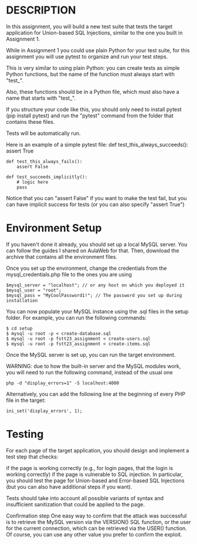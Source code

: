 # DESCRIPTION

In this assignment, you will build a new test suite that tests the target application for Union-based SQL Injections, similar to the one you built in Assignment 1.

While in Assignment 1 you could use plain Python for your test suite, for this assignment you will use pytest to organize and run your test steps.

This is very similar to using plain Python: you can create tests as simple Python functions, but the name of the function must always start with "test_". 

Also, these functions should be in a Python file, which must also have a name that starts with "test_".

If you structure your code like this, you should only need to install pytest (pip install pytest) and run the "pytest" command from the folder that contains these files. 

Tests will be automatically run.

Here is an example of a simple pytest file:
    def test_this_always_succeeds():
        assert True

    def test_this_always_fails():
        assert False

    def test_succeeds_implicitly():
        # logic here
        pass

Notice that you can "assert False" if you want to make the test fail, but you can have implicit success for tests (or you can also specify "assert True")

# Environment Setup

If you haven't done it already, you should set up a local MySQL server.
You can follow the guides I shared on AulaWeb for that.
Then, download the archive that contains all the environment files.

Once you set up the environment, change the credentials from the mysql_credentials.php file to the ones you are using

    $mysql_server = "localhost"; // or any host on which you deployed it
    $mysql_user = "root";
    $mysql_pass = "MyCoolPassword1!"; // The password you set up during installation

You can now populate your MySQL instance using the .sql files in the setup folder. For example, you can run the following commands:

    $ cd setup
    $ mysql -u root -p < create-database.sql
    $ mysql -u root -p fstt23_assignment < create-users.sql
    $ mysql -u root -p fstt23_assignment < create-items.sql

Once the MySQL server is set up, you can run the target environment.

WARNING: due to how the built-in server and the MySQL modules work, you will need to run the following command, instead of the usual one

    php -d "display_errors=1" -S localhost:4000

Alternatively, you can add the following line at the beginning of every PHP file in the target:

    ini_set('display_errors', 1); 
    
# Testing

For each page of the target application, you should design and implement a test step that checks:

if the page is working correctly (e.g., for login pages, that the login is working correctly)
if the page is vulnerable to SQL injection.
In particular, you should test the page for Union-based and Error-based SQL Injections (but you can also have additional steps if you want).

Tests should take into account all possible variants of syntax and insufficient sanitization that could be applied to the page.


Confirmation step
One easy way to confirm that the attack was successful is to retrieve the MySQL version via the VERSION() SQL function, or the user for the current connection, which can be retrieved via the USER() function. Of course, you can use any other value you prefer to confirm the exploit.